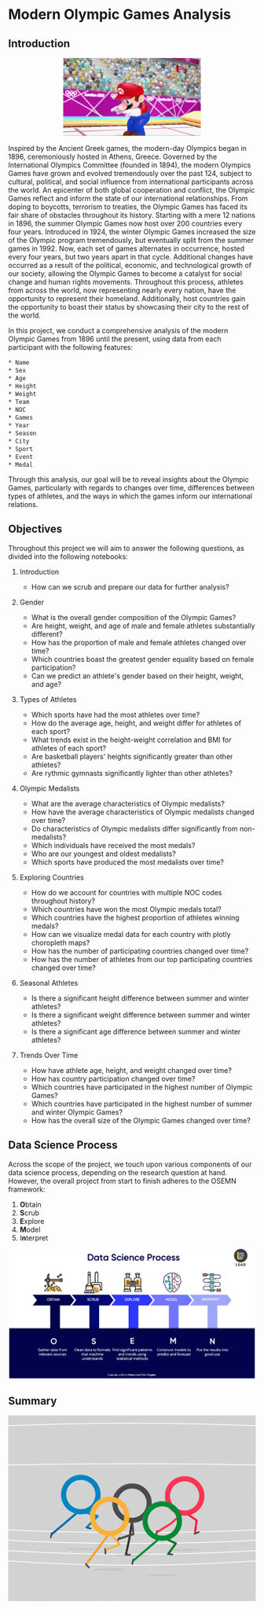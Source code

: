 
# Modern Olympic Games Analysis

## Introduction

<center><img src='Mario_Olympics.gif'>
</center>

Inspired by the Ancient Greek games, the modern-day Olympics began in 1896, ceremoniously hosted in Athens, Greece. Governed by the International Olympics Committee (founded in 1894), the modern Olympics Games have grown and evolved tremendously over the past 124, subject to cultural, political, and social influence from international participants across the world. An epicenter of both global cooperation and conflict, the Olympic Games reflect and inform the state of our international relationships. From doping to boycotts, terrorism to treaties, the Olympic Games has faced its fair share of obstacles throughout its history. Starting with a mere 12 nations in 1896, the summer Olympic Games now host over 200 countries every four years. Introduced in 1924, the winter Olympic Games increased the size of the Olympic program tremendously, but eventually split from the summer games in 1992. Now, each set of games alternates in occurrence, hosted every four years, but two years apart in that cycle. Additional changes have occurred as a result of the political, economic, and technological growth of our society, allowing the Olympic Games to become a catalyst for social change and human rights movements. Throughout this process, athletes from across the world, now representing nearly every nation, have the opportunity to represent their homeland. Additionally, host countries gain the opportunity to boast their status by showcasing their city to the rest of the world.

In this project, we conduct a comprehensive analysis of the modern Olympic Games from 1896 until the present, using data from each participant with the following features:

    * Name
    * Sex
    * Age
    * Height
    * Weight
    * Team
    * NOC
    * Games
    * Year
    * Season
    * City
    * Sport
    * Event
    * Medal
    
Through this analysis, our goal will be to reveal insights about the Olympic Games, particularly with regards to changes over time, differences between types of athletes, and the ways in which the games inform our international relations.

## Objectives

Throughout this project we will aim to answer the following questions, as divided into the following notebooks:

1. Introduction
    * How can we scrub and prepare our data for further analysis?
    
2. Gender
    * What is the overall gender composition of the Olympic Games?
    * Are height, weight, and age of male and female athletes substantially different?
    * How has the proportion of male and female athletes changed over time?
    * Which countries boast the greatest gender equality based on female participation?
    * Can we predict an athlete's gender based on their height, weight, and age?
    
3. Types of Athletes
    * Which sports have had the most athletes over time?
    * How do the average age, height, and weight differ for athletes of each sport?
    * What trends exist in the height-weight correlation and BMI for athletes of each sport?
    * Are basketball players' heights significantly greater than other athletes?
    * Are rythmic gymnasts significantly lighter than other athletes?
    
4. Olympic Medalists
    * What are the average characteristics of Olympic medalists?
    * How have the average characteristics of Olympic medalists changed over time?
    * Do characteristics of Olympic medalists differ significantly from non-medalists?
    * Which individuals have received the most medals?
    * Who are our youngest and oldest medalists?
    * Which sports have produced the most medalists over time?
    
5. Exploring Countries
    * How do we account for countries with multiple NOC codes throughout history?
    * Which countries have won the most Olympic medals total?
    * Which countries have the highest proportion of athletes winning medals?
    * How can we visualize medal data for each country with plotly choropleth maps?
    * How has the number of participating countries changed over time?
    * How has the number of athletes from our top participating countries changed over time?

6. Seasonal Athletes
    * Is there a significant height difference between summer and winter athletes?
    * Is there a significant weight difference between summer and winter athletes?
    * Is there a significant age difference between summer and winter athletes?
    
7. Trends Over Time
    * How have athlete age, height, and weight changed over time?
    * How has country participation changed over time?
    * Which countries have participated in the highest number of Olympic Games?
    * Which countries have participated in the highest number of summer and winter Olympic Games?
    * How has the overall size of the Olympic Games changed over time?

## Data Science Process

Across the scope of the project, we touch upon various components of our data science process, depending on the research question at hand. However, the overall project from start to finish adheres to the OSEMN framework:

1. **O**btain
2. **S**crub
3. **E**xplore 
4. **M**odel
5. I**n**terpret

<center><img src='OSEMN _framework.png'>
</center>


## Summary

<center><img src='Olympic_Rings.gif'>
</center>